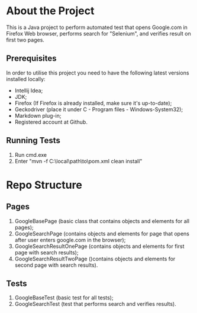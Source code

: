 # About the Project
This is a Java project to perform automated test that opens Google.com in Firefox Web browser, performs search for "Selenium",
and verifies result on first two pages.

## Prerequisites
In order to utilise this project you need to have the following latest versions installed locally:
* Intellij Idea;
* JDK;
* Firefox (If Firefox is already installed, make sure it's up-to-date);
* Geckodriver (place it under C - Program files - Windows-System32); 
* Markdown plug-in;
* Registered account at Github.

## Running Tests
1. Run cmd.exe
2. Enter "mvn -f C:\local\path\to\pom.xml clean install"

# Repo Structure
## Pages
1. GoogleBasePage (basic class that contains objects and elements for all pages);
2. GoogleSearchPage (contains objects and elements for page that opens after user enters google.com in the browser);
3. GoogleSearchResultOnePage (contains objects and elements for first page with search results);
4. GoogleSearchResultTwoPage ()contains objects and elements for second page with search results).

## Tests
1. GoogleBaseTest (basic test for all tests);
2. GoogleSearchTest (test that performs search and verifies results).



